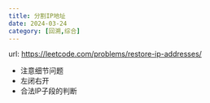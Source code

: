 ```yaml
---
title: 分割IP地址
date: 2024-03-24
category: [回溯,综合]
---
```


url: https://leetcode.com/problems/restore-ip-addresses/



- 注意细节问题
- 左闭右开
- 合法IP子段的判断
